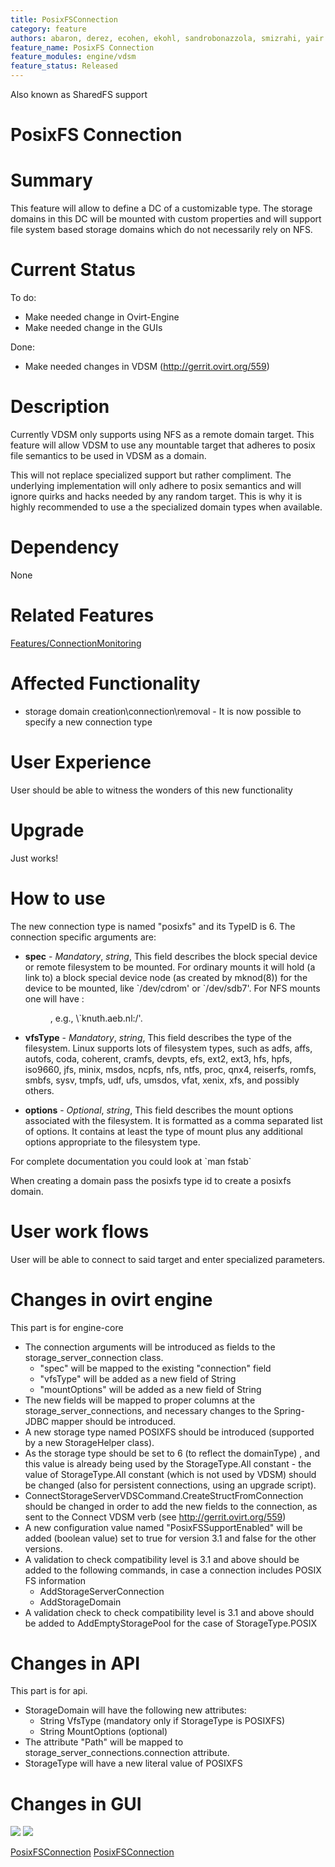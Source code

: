 ```yaml
---
title: PosixFSConnection
category: feature
authors: abaron, derez, ecohen, ekohl, sandrobonazzola, smizrahi, yair zaslavsky
feature_name: PosixFS Connection
feature_modules: engine/vdsm
feature_status: Released
---
```


Also known as SharedFS support

# PosixFS Connection

# Summary

This feature will allow to define a DC of a customizable type. The storage domains in this DC will be mounted with custom properties and will support file system based storage domains which do not necessarily rely on NFS.

# Current Status

To do:

*   Make needed change in Ovirt-Engine
*   Make needed change in the GUIs

Done:

*   Make needed changes in VDSM (http://gerrit.ovirt.org/559)

# Description

Currently VDSM only supports using NFS as a remote domain target. This feature will allow VDSM to use any mountable target that adheres to posix file semantics to be used in VDSM as a domain.

This will not replace specialized support but rather compliment. The underlying implementation will only adhere to posix semantics and will ignore quirks and hacks needed by any random target. This is why it is highly recommended to use a the specialized domain types when available.

# Dependency

None

# Related Features

[Features/ConnectionMonitoring](Features/ConnectionMonitoring)

# Affected Functionality

*   storage domain creation\\connection\\removal - It is now possible to specify a new connection type

# User Experience

User should be able to witness the wonders of this new functionality

# Upgrade

Just works!

# How to use

The new connection type is named "posixfs" and its TypeID is 6. The connection specific arguments are:

*   **spec** - *Mandatory*, *string*, This field describes the block special device or remote filesystem to be mounted. For ordinary mounts it will hold (a link to) a block special device node (as created by mknod(8)) for the device to be mounted, like \`/dev/cdrom' or \`/dev/sdb7'. For NFS mounts one will have <host>:
    <dir>
    , e.g., \`knuth.aeb.nl:/'.

*   **vfsType** - *Mandatory*, *string*, This field describes the type of the filesystem. Linux supports lots of filesystem types, such as adfs, affs, autofs, coda, coherent, cramfs, devpts, efs, ext2, ext3, hfs, hpfs, iso9660, jfs, minix, msdos, ncpfs, nfs, ntfs, proc, qnx4, reiserfs, romfs, smbfs, sysv, tmpfs, udf, ufs, umsdos, vfat, xenix, xfs, and possibly others.
*   **options** - *Optional*, *string*, This field describes the mount options associated with the filesystem. It is formatted as a comma separated list of options. It contains at least the type of mount plus any additional options appropriate to the filesystem type.

For complete documentation you could look at \`man fstab\`

When creating a domain pass the posixfs type id to create a posixfs domain.

# User work flows

User will be able to connect to said target and enter specialized parameters.

# Changes in ovirt engine

This part is for engine-core

*   The connection arguments will be introduced as fields to the storage_server_connection class.
    -   "spec" will be mapped to the existing "connection" field
    -   "vfsType" will be added as a new field of String
    -   "mountOptions" will be added as a new field of String
*   The new fields will be mapped to proper columns at the storage_server_connections, and necessary changes to the Spring-JDBC mapper should be introduced.
*   A new storage type named POSIXFS should be introduced (supported by a new StorageHelper class).
*   As the storage type should be set to 6 (to reflect the domainType) , and this value is already being used by the StorageType.All constant - the value of StorageType.All constant (which is not used by VDSM) should be changed (also for persistent connections, using an upgrade script).
*   ConnectStorageServerVDSCommand.CreateStructFromConnection should be changed in order to add the new fields to the connection, as sent to the Connect VDSM verb (see <http://gerrit.ovirt.org/559>)
*   A new configuration value named "PosixFSSupportEnabled" will be added (boolean value) set to true for version 3.1 and false for the other versions.
*   A validation to check compatibility level is 3.1 and above should be added to the following commands, in case a connection includes POSIX FS information
    -   AddStorageServerConnection
    -   AddStorageDomain
*   A validation check to check compatibility level is 3.1 and above should be added to AddEmptyStoragePool for the case of StorageType.POSIX

# Changes in API

This part is for api.

*   StorageDomain will have the following new attributes:
    -   String VfsType (mandatory only if StorageType is POSIXFS)
    -   String MountOptions (optional)
*   The attribute "Path" will be mapped to storage_server_connections.connection attribute.
*   StorageType will have a new literal value of POSIXFS

# Changes in GUI

![](/images/wiki/Posixfsnewdatacenterdialog.png) ![](/images/wiki/Posixfsnewdomaindialog.png)

[PosixFSConnection](/develop/release-management/features/) [PosixFSConnection](/develop/release-management/releases/3.3/feature/)
